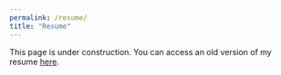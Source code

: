 ```yaml
---
permalink: /resume/
title: "Resume"
---
```


This page is under construction.  You can access an old version of my resume [here][pdf-link].

[pdf-link]: /assets/CV_2020.pdf
